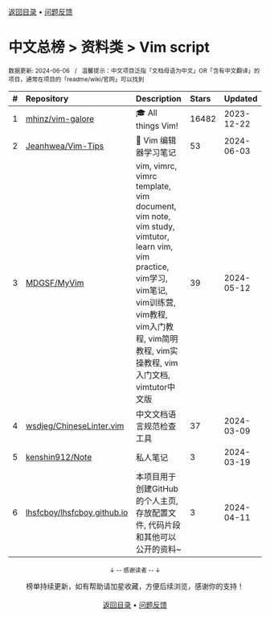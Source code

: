 <a href="https://gitee.com/GrowingGit/GitHub-Chinese-Top-Charts#github中文排行榜">返回目录</a> • <a href="/content/docs/feedback.md">问题反馈</a>

# 中文总榜 > 资料类 > Vim script
<sub>数据更新: 2024-06-06&nbsp;&nbsp;&nbsp;/&nbsp;&nbsp;&nbsp;温馨提示：中文项目泛指「文档母语为中文」OR「含有中文翻译」的项目，通常在项目的「readme/wiki/官网」可以找到</sub>

|#|Repository|Description|Stars|Updated|
|:-|:-|:-|:-|:-|
|1|[mhinz/vim-galore](https://github.com/mhinz/vim-galore)|:mortar_board: All things Vim!|16482|2023-12-22|
|2|[Jeanhwea/Vim-Tips](https://github.com/Jeanhwea/Vim-Tips)|📝 Vim 编辑器学习笔记|53|2024-06-03|
|3|[MDGSF/MyVim](https://github.com/MDGSF/MyVim)|vim, vimrc, vimrc template, vim document, vim note, vim study, vimtutor, learn vim, vim practice, vim学习, vim笔记, vim训练营, vim教程, vim入门教程, vim简明教程, vim实操教程, vim入门文档, vimtutor中文版|39|2024-05-12|
|4|[wsdjeg/ChineseLinter.vim](https://github.com/wsdjeg/ChineseLinter.vim)|中文文档语言规范检查工具|37|2024-03-09|
|5|[kenshin912/Note](https://github.com/kenshin912/Note)|私人笔记|3|2024-03-19|
|6|[lhsfcboy/lhsfcboy.github.io](https://github.com/lhsfcboy/lhsfcboy.github.io)|本项目用于创建GitHub的个人主页, 存放配置文件, 代码片段和其他可以公开的资料~|3|2024-04-11|

<div align="center">
    <p><sub>↓ -- 感谢读者 -- ↓</sub></p>
    榜单持续更新，如有帮助请加星收藏，方便后续浏览，感谢你的支持！
</div>

<br/>

<div align="center"><a href="https://gitee.com/GrowingGit/GitHub-Chinese-Top-Charts#github中文排行榜">返回目录</a> • <a href="/content/docs/feedback.md">问题反馈</a></div>

